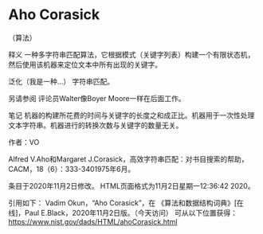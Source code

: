 # Aho Corasick


（算法）



释义
一种多字符串匹配算法，它根据模式（关键字列表）构建一个有限状态机，然后使用该机器来定位文本中所有出现的关键字。



泛化（我是一种…）
字符串匹配。



另请参阅
评论员Walter像Boyer Moore一样在后面工作。



笔记
机器的构建所花费的时间与关键字的长度之和成正比。机器用于一次性处理文本字符串。机器进行的转换次数与关键字的数量无关。


作者：VO


Alfred V.Aho和Margaret J.Corasick，高效字符串匹配：对书目搜索的帮助，CACM，18（6）：333-3401975年6月。








条目于2020年11月2日修改。
HTML页面格式为11月2日星期一12:36:42 2020。



引用如下：
Vadim Okun，“Aho Corasick”，在
《算法和数据结构词典》[在线]，Paul E.Black，2020年11月2日版。（今天访问）
可从以下位置获得：https://www.nist.gov/dads/HTML/ahoCorasick.html